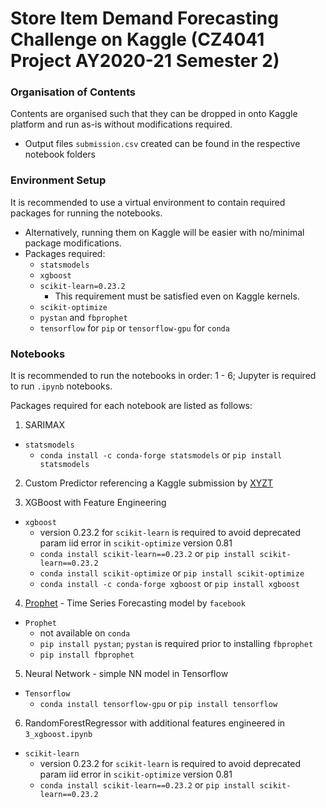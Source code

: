 # Store Item Demand Forecasting Challenge on Kaggle (CZ4041 Project AY2020-21 Semester 2)

### Organisation of Contents
Contents are organised such that they can be dropped in onto Kaggle platform and run as-is without modifications required.
- Output files `submission.csv` created can be found in the respective notebook folders

### Environment Setup
It is recommended to use a virtual environment to contain required packages for running the notebooks.
- Alternatively, running them on Kaggle will be easier with no/minimal package modifications.
- Packages required:
	- `statsmodels`
	- `xgboost`
	- `scikit-learn=0.23.2`
		- This requirement must be satisfied even on Kaggle kernels.
	- `scikit-optimize`
	- `pystan` and `fbprophet`
	- `tensorflow` for `pip` or `tensorflow-gpu` for `conda`

### Notebooks
It is recommended to run the notebooks in order: 1 - 6; Jupyter is required to run `.ipynb` notebooks.

Packages required for each notebook are listed as follows:
1. SARIMAX
- `statsmodels`
	- `conda install -c conda-forge statsmodels` or `pip install statsmodels`
	
2. Custom Predictor referencing a Kaggle submission by [XYZT](https://www.kaggle.com/thexyzt/keeping-it-simple-by-xyzt)

3. XGBoost with Feature Engineering
- `xgboost`
	- version 0.23.2 for `scikit-learn` is required to avoid deprecated param iid error in `scikit-optimize` version 0.81
	- `conda install scikit-learn==0.23.2` or `pip install scikit-learn==0.23.2`
	- `conda install scikit-optimize` or `pip install scikit-optimize` 
	- `conda install -c conda-forge xgboost` or `pip install xgboost`
	
4. [Prophet](https://facebook.github.io/prophet/docs/quick_start.html) - Time Series Forecasting model by `facebook`
- `Prophet`
	- not available on `conda`
	- `pip install pystan`; `pystan` is required prior to installing `fbprophet`
	- `pip install fbprophet`
	
5. Neural Network - simple NN model in Tensorflow
- `Tensorflow`
	- `conda install tensorflow-gpu` or `pip install tensorflow`

6. RandomForestRegressor with additional features engineered in `3_xgboost.ipynb`
- `scikit-learn`
	- version 0.23.2 for `scikit-learn` is required to avoid deprecated param iid error in `scikit-optimize` version 0.81
	- `conda install scikit-learn==0.23.2` or `pip install scikit-learn==0.23.2`